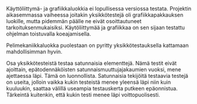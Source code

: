 Käyttöliittymä- ja grafiikkaluokkia ei lopullisessa versiossa testata. Projektin aikasemmassa vaiheessa joitakin yksikkötestejä oli grafiikkapakkauksen luokille, mutta pidemmän päälle ne eivät osoittautuneet tarkoituksenmukaisiksi.
Käytöliittymää ja grafiikkaa on sen sijaan testattu ohjelman toistuvalla koeajamisella.

Pelimekaniikkaluokka puolestaan on pyritty yksikkötestauksella kattamaan mahdollisimman hyvin.

Osa yksikkötesteistä testaa satunnaisia elementtejä.  Nämä testit eivät ajoittain, epätodennäköisten satunnaismuuttujajakaumien vuoksi, mene ajettaessa läpi. Tämä on luonnollista. 
Satunnaisia tekijöitä testaavia testejä on useita, jolloin vaikka kukin testeistä menee yleensä läpi niin kuin kuuluukin, saattaa välillä useampia testauskerta putkeen epäonnistua. Tärkeintä kuitenkin, että kukin testi menee läpi voittopuolisesti.

